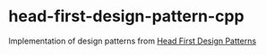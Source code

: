 # head-first-design-pattern-cpp
Implementation of design patterns from [Head First Design Patterns](https://www.amazon.com/Head-First-Design-Patterns-Brain-Friendly/dp/0596007124)
